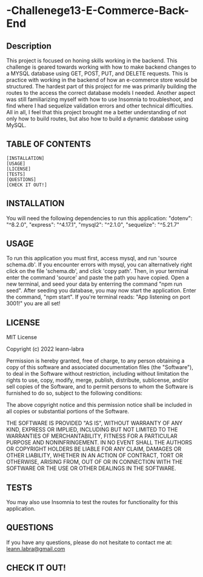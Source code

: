 # -Challenege13-E-Commerce-Back-End

## Description

This project is focused on honing skills working in the backend. This challenge is geared towards working with how to make backend changes to a MYSQL database using GET, POST, PUT, and DELETE requests. This is practice with working in the backend of how an e-commerce store would be structured. The hardest part of this project for me was primarily building the routes to the access the correct database models I needed. Another aspect was still familiarizing myself with how to use Insomnia to troubleshoot, and find where I had sequelize validation errors and other technical difficulties. All in all, I feel that this project brought me a better understanding of not only how to build routes, but also how to build a dynamic database using MySQL.

## TABLE OF CONTENTS

    [INSTALLATION]
    [USAGE]
    [LICENSE]
    [TESTS]
    [QUESTIONS]
    [CHECK IT OUT!]

## INSTALLATION

You will need the following dependencies to run this application:
"dotenv": "^8.2.0",
"express": "^4.17.1",
"mysql2": "^2.1.0",
"sequelize": "^5.21.7"

## USAGE

To run this application you must first, access mysql, and run 'source schema.db'. If you encounter errors with mysql, you can alternatively right click on the file 'schema.db', and click 'copy path'. Then, in your terminal enter the command 'source' and paste the path you have copied. Open a new terminal, and seed your data by enterring the command "npm run seed". After seeding you database, you may now start the application. Enter the command, "npm start". If you're terminal reads: "App listening on port 3001!" you are all set!

## LICENSE

MIT License

Copyright (c) 2022 leann-labra

Permission is hereby granted, free of charge, to any person obtaining a copy
of this software and associated documentation files (the "Software"), to deal
in the Software without restriction, including without limitation the rights
to use, copy, modify, merge, publish, distribute, sublicense, and/or sell
copies of the Software, and to permit persons to whom the Software is
furnished to do so, subject to the following conditions:

The above copyright notice and this permission notice shall be included in all
copies or substantial portions of the Software.

THE SOFTWARE IS PROVIDED "AS IS", WITHOUT WARRANTY OF ANY KIND, EXPRESS OR
IMPLIED, INCLUDING BUT NOT LIMITED TO THE WARRANTIES OF MERCHANTABILITY,
FITNESS FOR A PARTICULAR PURPOSE AND NONINFRINGEMENT. IN NO EVENT SHALL THE
AUTHORS OR COPYRIGHT HOLDERS BE LIABLE FOR ANY CLAIM, DAMAGES OR OTHER
LIABILITY, WHETHER IN AN ACTION OF CONTRACT, TORT OR OTHERWISE, ARISING FROM,
OUT OF OR IN CONNECTION WITH THE SOFTWARE OR THE USE OR OTHER DEALINGS IN THE
SOFTWARE.

## TESTS

You may also use Insomnia to test the routes for functionality for this application.

## QUESTIONS

If you have any questions, please do not hesitate to contact me at: leann.labra@gmail.com

## CHECK IT OUT!
